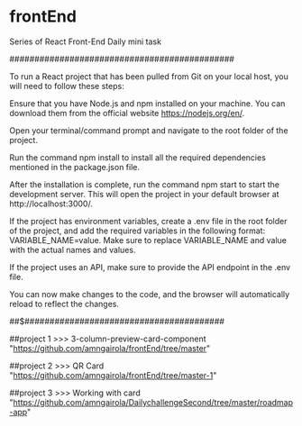 # frontEnd
Series of React Front-End Daily mini task 

#############################################

To run a React project that has been pulled from Git on your local host, you will need to follow these steps:

Ensure that you have Node.js and npm installed on your machine. You can download them from the official website https://nodejs.org/en/.

Open your terminal/command prompt and navigate to the root folder of the project.

Run the command npm install to install all the required dependencies mentioned in the package.json file.

After the installation is complete, run the command npm start to start the development server. This will open the project in your default browser at http://localhost:3000/.

If the project has environment variables, create a .env file in the root folder of the project, and add the required variables in the following format: VARIABLE_NAME=value. Make sure to replace VARIABLE_NAME and value with the actual names and values.

If the project uses an API, make sure to provide the API endpoint in the .env file.

You can now make changes to the code, and the browser will automatically reload to reflect the changes.

##$########################################

##project 1  >>>  3-column-preview-card-component
"https://github.com/amngairola/frontEnd/tree/master"

##project 2 >>> QR Card
"https://github.com/amngairola/frontEnd/tree/master-1"

##project 3 >>> Working with card
"https://github.com/amngairola/DailychallengeSecond/tree/master/roadmap-app"
